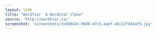 ```yaml
---
layout: link
title: "WordTsar  A Wordstar clone"
source: 'http://wordtsar.ca/'
screenshot: 'screenshots/3c688e2e-06d8-47c5-aaef-a6c12fd44a79.jpg'
---
```


